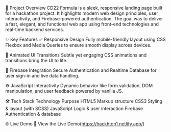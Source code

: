 🚀 Project Overview
CD22 Formula is a sleek, responsive landing page built for a hackathon project. It highlights modern web design principles, user interactivity, and Firebase-powered authentication. The goal was to deliver a fast, elegant, and functional web app using front-end technologies and real-time backend services.

✨ Key Features
✅ Responsive Design
Fully mobile-friendly layout using CSS Flexbox and Media Queries to ensure smooth display across devices.

🎨 Animated UI Transitions
Subtle yet engaging CSS animations and transitions bring the UI to life.

🔐 Firebase Integration
Secure Authentication and Realtime Database for user sign-in and live data handling.

⚙️ JavaScript Interactivity
Dynamic behavior like form validation, DOM manipulation, and user feedback powered by vanilla JS.

🛠️ Tech Stack
Technology	Purpose
HTML5	Markup structure
CSS3	Styling & layout (with SCSS)
JavaScript	Logic & user interaction
Firebase	Authentication & database

🌐 Live Demo
🔗 View the Live Demo(https://hackhton1.netlify.app/) 
